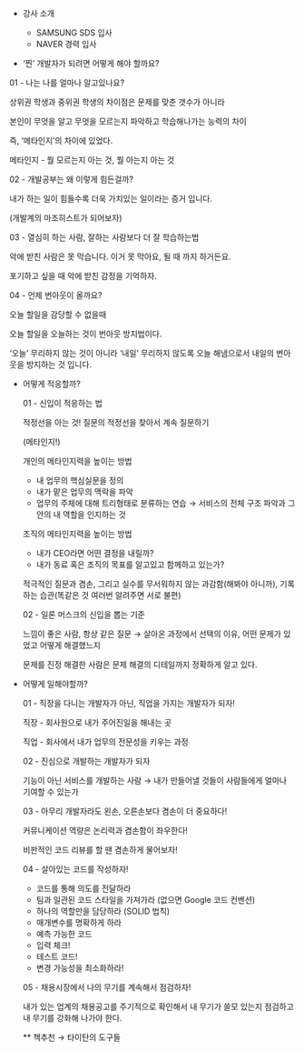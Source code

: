 
-   강사 소개
    
    -   SAMSUNG SDS 입사
    -   NAVER 경력 입사
-   ‘찐’ 개발자가 되려면 어떻게 해야 할까요?
    

01 - 나는 나를 얼마나 알고있나요?

상위권 학생과 중위권 학생의 차이점은 문제를 맞춘 갯수가 아니라

본인이 무엇을 알고 무엇을 모르는지 파악하고 학습해나가는 능력의 차이

즉, ‘메타인지’의 차이에 있었다.

메타인지 - 뭘 모르는지 아는 것, 뭘 아는지 아는 것

02 - 개발공부는 왜 이렇게 힘든걸까?

내가 하는 일이 힘들수록 더욱 가치있는 일이라는 증거 입니다.

(개발계의 마조히스트가 되어보자)

03 - 열심히 하는 사람, 잘하는 사람보다 더 잘 학습하는법

악에 받친 사람은 못 막습니다. 이거 못 막아요, 될 때 까지 하거든요.

포기하고 싶을 때 악에 받친 감정을 기억하자.

04 - 언제 번아웃이 올까요?

오늘 할일을 감당할 수 없을때

오늘 할일을 오늘하는 것이 번아웃 방지법이다.

‘오늘’ 무리하지 않는 것이 아니라 ‘내일’ 무리하지 않도록 오늘 해냄으로서 내일의 번아웃을 방지하는 것 입니다.

-   어떻게 적응할까?
    
    01 - 신입이 적응하는 법
    
    적정선을 아는 것! 질문의 적정선을 찾아서 계속 질문하기
    
    (메타인지!)
    
    개인의 메타인지력을 높이는 방법
    
    -   내 업무의 핵심실문을 정의
    -   내가 맡은 업무의 맥락을 파악
    -   업무의 주체에 대해 트리형태로 분류하는 연습 → 서비스의 전체 구조 파악과 그 안의 내 역할을 인지하는 것
    
    조직의 메타인지력을 높이는 방법
    
    -   내가 CEO라면 어떤 결정을 내릴까?
    -   내가 동료 혹은 조직의 목표를 알고있고 함께하고 있는가?
    
    적극적인 질문과 겸손, 그리고 실수를 무서워하지 않는 과감함(해봐야 아니까), 기록하는 습관(똑같은 것 여러번 알려주면 서로 불편)
    
    02 - 일론 머스크의 신입을 뽑는 기준
    
    느낌이 좋은 사람, 항상 같은 질문 → 살아온 과정에서 선택의 이유, 어떤 문제가 있었고 어떻게 해결했느지
    
    문제를 진정 해결한 사람은 문제 해결의 디테일까지 정확하게 알고 있다.
    
-   어떻게 일해야할까?
    
    01 - 직장을 다니는 개발자가 아닌, 직업을 가지는 개발자가 되자!
    
    직장 - 회사원으로 내가 주어진일을 해내는 곳
    
    직업 - 회사에서 내가 업무의 전문성을 키우는 과정
    
    02 - 진심으로 개발하는 개발자가 되자
    
    기능이 아닌 서비스를 개발하는 사람 → 내가 만들어낼 것들이 사람들에게 얼마나 기여할 수 있는가
    
    03 - 아무리 개발자라도 왼손, 오른손보다 겸손이 더 중요하다!
    
    커뮤니케이션 역량은 논리력과 겸손함이 좌우한다!
    
    비판적인 코드 리뷰를 할 땐 겸손하게 물어보자!
    
    04 - 살아있는 코드를 작성하자!
    
    -   코드를 통해 의도를 전달하라
    -   팀과 일관된 코드 스타일을 가져가라 (없으면 Google 코드 컨벤션)
    -   하나의 역할만을 담당하라 (SOLID 법칙)
    -   매개변수를 명확하게 하라
    -   예측 가능한 코드
    -   입력 체크!
    -   테스트 코드!
    -   변경 가능성을 최소화하라!
    
    05 - 채용시장에서 나의 무기를 계속해서 점검하자!
    
    내가 있는 업계의 채용공고를 주기적으로 확인해서 내 무기가 쓸모 있는지 점검하고 내 무기를 강화해 나가야 한다.
    
    ** 책추천 → 타이탄의 도구들